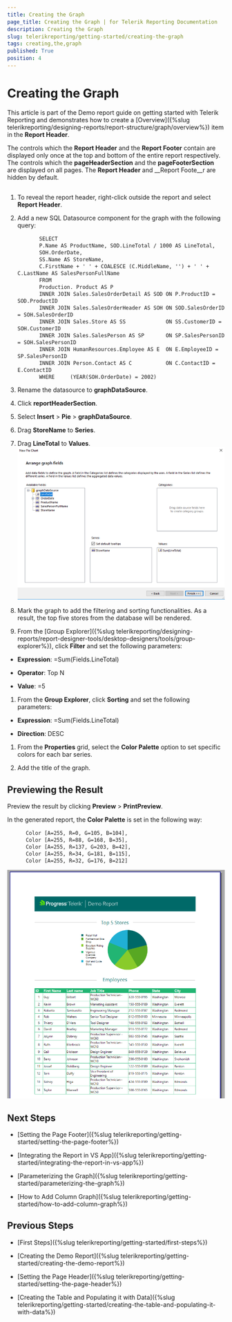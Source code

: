 ```yaml
---
title: Creating the Graph
page_title: Creating the Graph | for Telerik Reporting Documentation
description: Creating the Graph
slug: telerikreporting/getting-started/creating-the-graph
tags: creating,the,graph
published: True
position: 4
---
```


# Creating the Graph



This article is part of the Demo report guide on getting started with Telerik Reporting and demonstrates
        how to create a [Overview]({%slug telerikreporting/designing-reports/report-structure/graph/overview%}) item in the __Report Header__.
      

The controls which the __Report Header__ and the __Report Footer__ contain are displayed only once at the top and bottom
        of the entire report respectively. The controls which the __pageHeaderSection__ and the __pageFooterSection__ are displayed on all pages.
        The __Report Header__ and __Report Foote__r are hidden by default.
      

## 

1. To reveal the report header, right-click outside the report and select __Report Header__.
            

1. Add a new SQL Datasource component for the graph with the following query:
            

	
              SELECT
              P.Name AS ProductName, SOD.LineTotal / 1000 AS LineTotal,
              SOH.OrderDate,
              SS.Name AS StoreName,
              C.FirstName + ' ' + COALESCE (C.MiddleName, '') + ' ' + C.LastName AS SalesPersonFullName
              FROM
              Production. Product AS P
              INNER JOIN Sales.SalesOrderDetail AS SOD ON P.ProductID = SOD.ProductID
              INNER JOIN Sales.SalesOrderHeader AS SOH ON SOD.SalesOrderID = SOH.SalesOrderID
              INNER JOIN Sales.Store AS SS             ON SS.CustomerID = SOH.CustomerID
              INNER JOIN Sales.SalesPerson AS SP       ON SP.SalesPersonID = SOH.SalesPersonID
              INNER JOIN HumanResources.Employee AS E  ON E.EmployeeID = SP.SalesPersonID
              INNER JOIN Person.Contact AS C           ON C.ContactID = E.ContactID
              WHERE     (YEAR(SOH.OrderDate) = 2002)
            



1. Rename the datasource to __graphDataSource__.
            

1. Click __reportHeaderSection__.
            

1. Select __Insert__ > __Pie__ > __graphDataSource__.
            

1. Drag __StoreName__ to __Series__.
            

1. Drag __LineTotal__ to __Values__.
            ![Pie](images/Pie.PNG)

1. Mark the graph to add the filtering and sorting functionalities. As a result, the top five stores from the database will be rendered.
            

1. From the  [Group Explorer]({%slug telerikreporting/designing-reports/report-designer-tools/desktop-designers/tools/group-explorer%}), click __Filter__ and set the following parameters:
            

* __Expression__: =Sum(Fields.LineTotal)

* __Operator__: Top N

* __Value__: =5

1. From the __Group Explorer__, click __Sorting__ and set the following parameters:
            

* __Expression__: =Sum(Fields.LineTotal)

* __Direction__:  DESC

1. From the __Properties__ grid, select the __Color Palette__ option to set specific colors for each bar series.
            

1. Add the title of the graph.
            

## Previewing the Result

Preview the result by clicking __Preview__ > __PrintPreview__.
        

In the generated report, the __Color Palette__ is set in the following way:
        

	
          Color [A=255, R=0, G=105, B=104],
          Color [A=255, R=88, G=168, B=35],
          Color [A=255, R=137, G=203, B=42],
          Color [A=255, R=34, G=181, B=115],
          Color [A=255, R=32, G=176, B=212]
        

![Report With Graph](images/ReportWithGraph.PNG)

## Next Steps

* [Setting the Page Footer]({%slug telerikreporting/getting-started/setting-the-page-footer%})

* [Integrating the Report in VS App]({%slug telerikreporting/getting-started/integrating-the-report-in-vs-app%})

* [Parameterizing the Graph]({%slug telerikreporting/getting-started/parameterizing-the-graph%})

* [How to Add Column Graph]({%slug telerikreporting/getting-started/how-to-add-column-graph%})

## Previous Steps

* [First Steps]({%slug telerikreporting/getting-started/first-steps%})

* [Creating the Demo Report]({%slug telerikreporting/getting-started/creating-the-demo-report%})

* [Setting the Page Header]({%slug telerikreporting/getting-started/setting-the-page-header%})

* [Creating the Table and Populating it with Data]({%slug telerikreporting/getting-started/creating-the-table-and-populating-it-with-data%})
